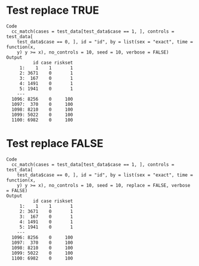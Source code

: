 # Test replace TRUE

    Code
      cc_match(cases = test_data[test_data$case == 1, ], controls = test_data[
        test_data$case == 0, ], id = "id", by = list(sex = "exact", time = function(x,
        y) y >= x), no_controls = 10, seed = 10, verbose = FALSE)
    Output
              id case riskset
         1:    1    1       1
         2: 3671    0       1
         3:  167    0       1
         4: 1491    0       1
         5: 1941    0       1
        ---                  
      1096: 8256    0     100
      1097:  370    0     100
      1098: 8210    0     100
      1099: 5022    0     100
      1100: 6982    0     100

# Test replace FALSE

    Code
      cc_match(cases = test_data[test_data$case == 1, ], controls = test_data[
        test_data$case == 0, ], id = "id", by = list(sex = "exact", time = function(x,
        y) y >= x), no_controls = 10, seed = 10, replace = FALSE, verbose = FALSE)
    Output
              id case riskset
         1:    1    1       1
         2: 3671    0       1
         3:  167    0       1
         4: 1491    0       1
         5: 1941    0       1
        ---                  
      1096: 8256    0     100
      1097:  370    0     100
      1098: 8210    0     100
      1099: 5022    0     100
      1100: 6982    0     100

